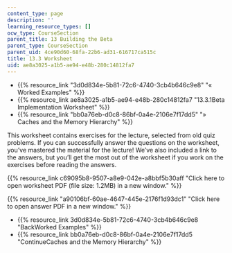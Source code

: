 ```yaml
---
content_type: page
description: ''
learning_resource_types: []
ocw_type: CourseSection
parent_title: 13 Building the Beta
parent_type: CourseSection
parent_uid: 4ce90d60-68fa-22b6-ad31-616717ca515c
title: 13.3 Worksheet
uid: ae8a3025-a1b5-ae94-e48b-280c14812fa7
---
```


*   {{% resource_link "3d0d834e-5b81-72c6-4740-3cb4b646c9e8" "« Worked Examples" %}}
*   {{% resource_link ae8a3025-a1b5-ae94-e48b-280c14812fa7 "13.3.1Beta Implementation Worksheet" %}}
*   {{% resource_link "bb0a76eb-d0c8-86bf-0a4e-2106e7f17dd5" "» Caches and the Memory Hierarchy" %}}

This worksheet contains exercises for the lecture, selected from old quiz problems. If you can successfully answer the questions on the worksheet, you’ve mastered the material for the lecture! We’ve also included a link to the answers, but you’ll get the most out of the worksheet if you work on the exercises before reading the answers.

{{% resource_link c69095b8-9507-a8e9-042e-a8bbf5b30aff "Click here to open worksheet PDF (file size: 1.2MB) in a new window." %}}

{{% resource_link "a90106bf-60ae-4647-445e-2176f1d93dc1" "Click here to open answer PDF in a new window." %}}

*   {{% resource_link 3d0d834e-5b81-72c6-4740-3cb4b646c9e8 "BackWorked Examples" %}}
*   {{% resource_link bb0a76eb-d0c8-86bf-0a4e-2106e7f17dd5 "ContinueCaches and the Memory Hierarchy" %}}